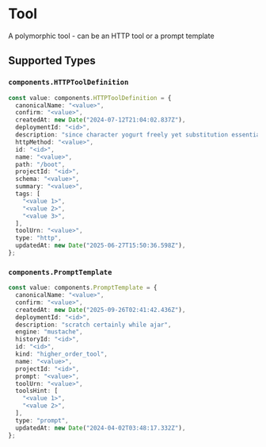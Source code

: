 # Tool

A polymorphic tool - can be an HTTP tool or a prompt template


## Supported Types

### `components.HTTPToolDefinition`

```typescript
const value: components.HTTPToolDefinition = {
  canonicalName: "<value>",
  confirm: "<value>",
  createdAt: new Date("2024-07-12T21:04:02.837Z"),
  deploymentId: "<id>",
  description: "since character yogurt freely yet substitution essential",
  httpMethod: "<value>",
  id: "<id>",
  name: "<value>",
  path: "/boot",
  projectId: "<id>",
  schema: "<value>",
  summary: "<value>",
  tags: [
    "<value 1>",
    "<value 2>",
    "<value 3>",
  ],
  toolUrn: "<value>",
  type: "http",
  updatedAt: new Date("2025-06-27T15:50:36.598Z"),
};
```

### `components.PromptTemplate`

```typescript
const value: components.PromptTemplate = {
  canonicalName: "<value>",
  confirm: "<value>",
  createdAt: new Date("2025-09-26T02:41:42.436Z"),
  deploymentId: "<id>",
  description: "scratch certainly while ajar",
  engine: "mustache",
  historyId: "<id>",
  id: "<id>",
  kind: "higher_order_tool",
  name: "<value>",
  projectId: "<id>",
  prompt: "<value>",
  toolUrn: "<value>",
  toolsHint: [
    "<value 1>",
    "<value 2>",
  ],
  type: "prompt",
  updatedAt: new Date("2024-04-02T03:48:17.332Z"),
};
```

